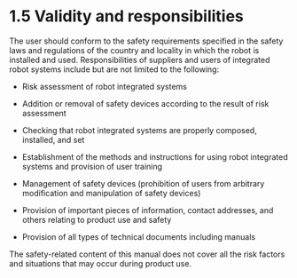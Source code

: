 ﻿# 1.5 Validity and responsibilities

The user should conform to the safety requirements specified in the safety laws and regulations of the country and locality in which the robot is installed and used. Responsibilities of suppliers and users of integrated robot systems include but are not limited to the following:

*   Risk assessment of robot integrated systems


*   Addition or removal of safety devices according to the result of risk assessment


*   Checking that robot integrated systems are properly composed, installed, and set


*   Establishment of the methods and instructions for using robot integrated systems and provision of user training


*   Management of safety devices (prohibition of users from arbitrary modification and manipulation of safety devices)


*   Provision of important pieces of information, contact addresses, and others relating to product use and safety


*   Provision of all types of technical documents including manuals



The safety-related content of this manual does not cover all the risk factors and situations that may occur during product use.
